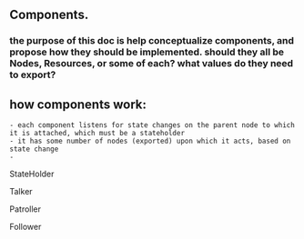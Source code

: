 ## Components. 
### the purpose of this doc is help conceptualize components, and propose how they should be implemented. should they all be Nodes, Resources, or some of each? what values do they need to export?  

## how components work:
    - each component listens for state changes on the parent node to which it is attached, which must be a stateholder
    - it has some number of nodes (exported) upon which it acts, based on state change
    - 

StateHolder

Talker

Patroller

Follower


